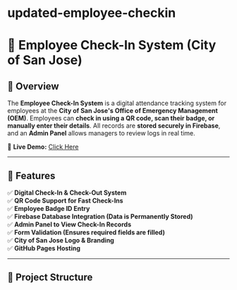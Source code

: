 # updated-employee-checkin
# 🚀 Employee Check-In System (City of San Jose)

## 📌 Overview
The **Employee Check-In System** is a digital attendance tracking system for employees at the **City of San Jose's Office of Emergency Management (OEM)**. Employees can **check in using a QR code, scan their badge, or manually enter their details**. All records are **stored securely in Firebase**, and an **Admin Panel** allows managers to review logs in real time.

🔗 **Live Demo:** [Click Here](https://devphank.github.io/employee-checkin/)  

---

## 🎯 Features
✅ **Digital Check-In & Check-Out System**  
✅ **QR Code Support for Fast Check-Ins**  
✅ **Employee Badge ID Entry**  
✅ **Firebase Database Integration (Data is Permanently Stored)**  
✅ **Admin Panel to View Check-In Records**  
✅ **Form Validation (Ensures required fields are filled)**  
✅ **City of San Jose Logo & Branding**  
✅ **GitHub Pages Hosting**  

---

## 📂 Project Structure
